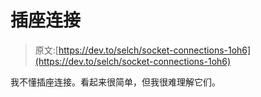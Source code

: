 # 插座连接

> 原文:[https://dev.to/selch/socket-connections-1oh6](https://dev.to/selch/socket-connections-1oh6)

我不懂插座连接。看起来很简单，但我很难理解它们。